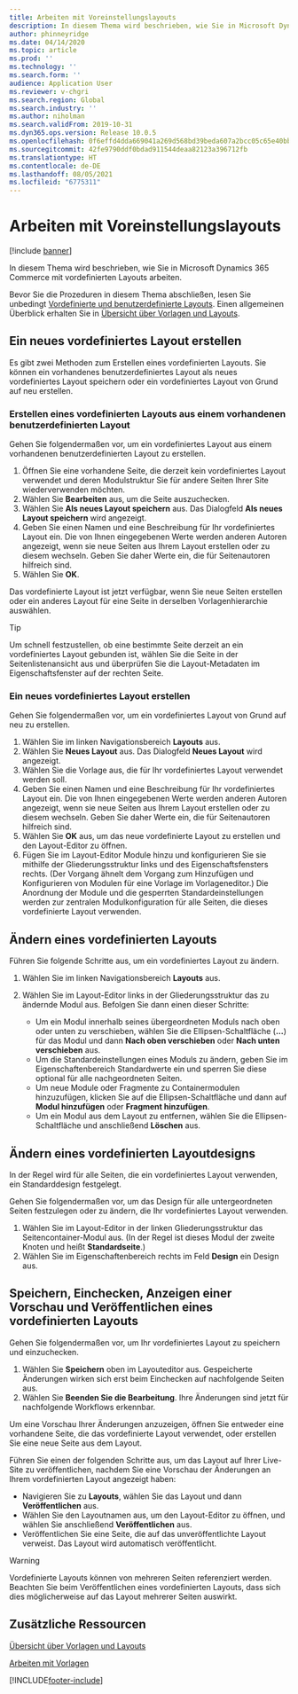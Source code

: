 ```yaml
---
title: Arbeiten mit Voreinstellungslayouts
description: In diesem Thema wird beschrieben, wie Sie in Microsoft Dynamics 365 Commerce mit vordefinierten Layouts arbeiten.
author: phinneyridge
ms.date: 04/14/2020
ms.topic: article
ms.prod: ''
ms.technology: ''
ms.search.form: ''
audience: Application User
ms.reviewer: v-chgri
ms.search.region: Global
ms.search.industry: ''
ms.author: niholman
ms.search.validFrom: 2019-10-31
ms.dyn365.ops.version: Release 10.0.5
ms.openlocfilehash: 0f6effd4dda669041a269d568bd39beda607a2bcc05c65e40bb76c6f1d02cd5e
ms.sourcegitcommit: 42fe9790ddf0bdad911544deaa82123a396712fb
ms.translationtype: HT
ms.contentlocale: de-DE
ms.lasthandoff: 08/05/2021
ms.locfileid: "6775311"
---
```

# <a name="work-with-preset-layouts"></a>Arbeiten mit Voreinstellungslayouts

[!include [banner](includes/banner.md)]

In diesem Thema wird beschrieben, wie Sie in Microsoft Dynamics 365 Commerce mit vordefinierten Layouts arbeiten.

Bevor Sie die Prozeduren in diesem Thema abschließen, lesen Sie unbedingt [Vordefinierte und benutzerdefinierte Layouts](templates-layouts-overview.md#preset-and-custom-layouts). Einen allgemeinen Überblick erhalten Sie in [Übersicht über Vorlagen und Layouts](templates-layouts-overview.md).

## <a name="create-a-new-preset-layout"></a>Ein neues vordefiniertes Layout erstellen

Es gibt zwei Methoden zum Erstellen eines vordefinierten Layouts. Sie können ein vorhandenes benutzerdefiniertes Layout als neues vordefiniertes Layout speichern oder ein vordefiniertes Layout von Grund auf neu erstellen.

### <a name="create-a-preset-layout-from-an-existing-custom-layout"></a>Erstellen eines vordefinierten Layouts aus einem vorhandenen benutzerdefinierten Layout

Gehen Sie folgendermaßen vor, um ein vordefiniertes Layout aus einem vorhandenen benutzerdefinierten Layout zu erstellen.

1. Öffnen Sie eine vorhandene Seite, die derzeit kein vordefiniertes Layout verwendet und deren Modulstruktur Sie für andere Seiten Ihrer Site wiederverwenden möchten.
1. Wählen Sie **Bearbeiten** aus, um die Seite auszuchecken.
1. Wählen Sie **Als neues Layout speichern** aus. Das Dialogfeld **Als neues Layout speichern** wird angezeigt.
1. Geben Sie einen Namen und eine Beschreibung für Ihr vordefiniertes Layout ein. Die von Ihnen eingegebenen Werte werden anderen Autoren angezeigt, wenn sie neue Seiten aus Ihrem Layout erstellen oder zu diesem wechseln. Geben Sie daher Werte ein, die für Seitenautoren hilfreich sind.
1. Wählen Sie **OK**.

Das vordefinierte Layout ist jetzt verfügbar, wenn Sie neue Seiten erstellen oder ein anderes Layout für eine Seite in derselben Vorlagenhierarchie auswählen.

> [!TIP]
> Um schnell festzustellen, ob eine bestimmte Seite derzeit an ein vordefiniertes Layout gebunden ist, wählen Sie die Seite in der Seitenlistenansicht aus und überprüfen Sie die Layout-Metadaten im Eigenschaftsfenster auf der rechten Seite.

### <a name="create-a-new-preset-layout"></a>Ein neues vordefiniertes Layout erstellen

Gehen Sie folgendermaßen vor, um ein vordefiniertes Layout von Grund auf neu zu erstellen.

1. Wählen Sie im linken Navigationsbereich **Layouts** aus.
1. Wählen Sie **Neues Layout** aus. Das Dialogfeld **Neues Layout** wird angezeigt.
1. Wählen Sie die Vorlage aus, die für Ihr vordefiniertes Layout verwendet werden soll.
1. Geben Sie einen Namen und eine Beschreibung für Ihr vordefiniertes Layout ein. Die von Ihnen eingegebenen Werte werden anderen Autoren angezeigt, wenn sie neue Seiten aus Ihrem Layout erstellen oder zu diesem wechseln. Geben Sie daher Werte ein, die für Seitenautoren hilfreich sind.
1. Wählen Sie **OK** aus, um das neue vordefinierte Layout zu erstellen und den Layout-Editor zu öffnen.
1. Fügen Sie im Layout-Editor Module hinzu und konfigurieren Sie sie mithilfe der Gliederungsstruktur links und des Eigenschaftsfensters rechts. (Der Vorgang ähnelt dem Vorgang zum Hinzufügen und Konfigurieren von Modulen für eine Vorlage im Vorlageneditor.) Die Anordnung der Module und die gesperrten Standardeinstellungen werden zur zentralen Modulkonfiguration für alle Seiten, die dieses vordefinierte Layout verwenden.

## <a name="modify-a-preset-layout"></a>Ändern eines vordefinierten Layouts

Führen Sie folgende Schritte aus, um ein vordefiniertes Layout zu ändern.

1. Wählen Sie im linken Navigationsbereich **Layouts** aus.
1. Wählen Sie im Layout-Editor links in der Gliederungsstruktur das zu ändernde Modul aus. Befolgen Sie dann einen dieser Schritte:

    - Um ein Modul innerhalb seines übergeordneten Moduls nach oben oder unten zu verschieben, wählen Sie die Ellipsen-Schaltfläche (**...**) für das Modul und dann **Nach oben verschieben** oder **Nach unten verschieben** aus.
    - Um die Standardeinstellungen eines Moduls zu ändern, geben Sie im Eigenschaftenbereich Standardwerte ein und sperren Sie diese optional für alle nachgeordneten Seiten.
    - Um neue Module oder Fragmente zu Containermodulen hinzuzufügen, klicken Sie auf die Ellipsen-Schaltfläche und dann auf **Modul hinzufügen** oder **Fragment hinzufügen**.
    - Um ein Modul aus dem Layout zu entfernen, wählen Sie die Ellipsen-Schaltfläche und anschließend **Löschen** aus.

## <a name="change-a-preset-layout-theme"></a>Ändern eines vordefinierten Layoutdesigns

In der Regel wird für alle Seiten, die ein vordefiniertes Layout verwenden, ein Standarddesign festgelegt.

Gehen Sie folgendermaßen vor, um das Design für alle untergeordneten Seiten festzulegen oder zu ändern, die Ihr vordefiniertes Layout verwenden.

1. Wählen Sie im Layout-Editor in der linken Gliederungsstruktur das Seitencontainer-Modul aus. (In der Regel ist dieses Modul der zweite Knoten und heißt **Standardseite**.)
1. Wählen Sie im Eigenschaftenbereich rechts im Feld **Design** ein Design aus.

## <a name="save-check-in-preview-and-publish-a-preset-layout"></a>Speichern, Einchecken, Anzeigen einer Vorschau und Veröffentlichen eines vordefinierten Layouts

Gehen Sie folgendermaßen vor, um Ihr vordefiniertes Layout zu speichern und einzuchecken.

1. Wählen Sie **Speichern** oben im Layouteditor aus. Gespeicherte Änderungen wirken sich erst beim Einchecken auf nachfolgende Seiten aus.
1. Wählen Sie **Beenden Sie die Bearbeitung**. Ihre Änderungen sind jetzt für nachfolgende Workflows erkennbar.

Um eine Vorschau Ihrer Änderungen anzuzeigen, öffnen Sie entweder eine vorhandene Seite, die das vordefinierte Layout verwendet, oder erstellen Sie eine neue Seite aus dem Layout.

Führen Sie einen der folgenden Schritte aus, um das Layout auf Ihrer Live-Site zu veröffentlichen, nachdem Sie eine Vorschau der Änderungen an Ihrem vordefinierten Layout angezeigt haben:

* Navigieren Sie zu **Layouts**, wählen Sie das Layout und dann **Veröffentlichen** aus.
* Wählen Sie den Layoutnamen aus, um den Layout-Editor zu öffnen, und wählen Sie anschließend **Veröffentlichen** aus.
* Veröffentlichen Sie eine Seite, die auf das unveröffentlichte Layout verweist. Das Layout wird automatisch veröffentlicht.

> [!WARNING]
> Vordefinierte Layouts können von mehreren Seiten referenziert werden. Beachten Sie beim Veröffentlichen eines vordefinierten Layouts, dass sich dies möglicherweise auf das Layout mehrerer Seiten auswirkt.

## <a name="additional-resources"></a>Zusätzliche Ressourcen

[Übersicht über Vorlagen und Layouts](templates-layouts-overview.md)

[Arbeiten mit Vorlagen](work-with-templates.md)


[!INCLUDE[footer-include](../includes/footer-banner.md)]
